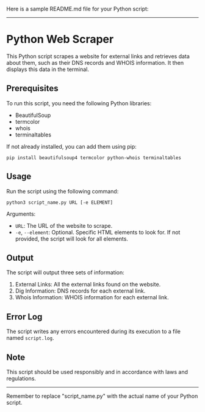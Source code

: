 Here is a sample README.md file for your Python script:

---
# Python Web Scraper

This Python script scrapes a website for external links and retrieves data about them, such as their DNS records and WHOIS information. It then displays this data in the terminal.

## Prerequisites

To run this script, you need the following Python libraries:

* BeautifulSoup
* termcolor
* whois
* terminaltables

If not already installed, you can add them using pip:

```
pip install beautifulsoup4 termcolor python-whois terminaltables
```

## Usage

Run the script using the following command:

```
python3 script_name.py URL [-e ELEMENT]
```

Arguments:

* `URL`: The URL of the website to scrape.
* `-e`, `--element`: Optional. Specific HTML elements to look for. If not provided, the script will look for all elements.

## Output

The script will output three sets of information:

1. External Links: All the external links found on the website.
2. Dig Information: DNS records for each external link.
3. Whois Information: WHOIS information for each external link.

## Error Log

The script writes any errors encountered during its execution to a file named `script.log`.

## Note

This script should be used responsibly and in accordance with laws and regulations.

---

Remember to replace "script_name.py" with the actual name of your Python script.
